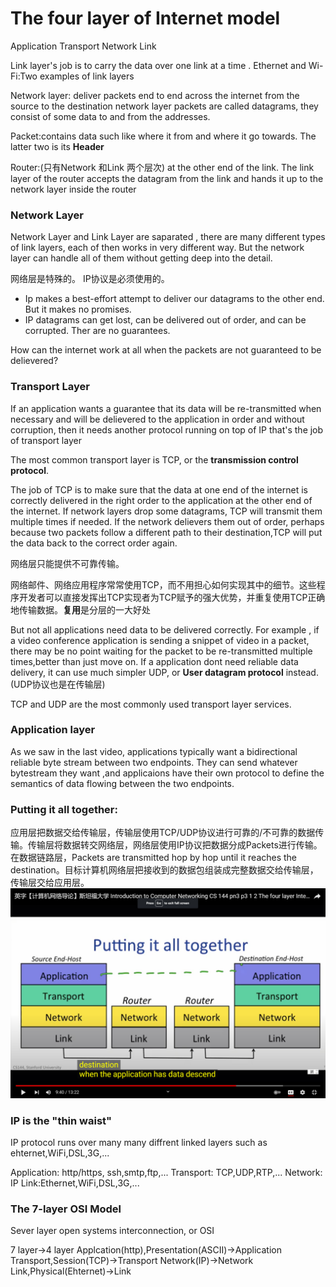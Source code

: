 # The four layer of Internet model

Application
Transport
Network
Link

Link layer's job is to carry the data over one link at a time .
Ethernet and Wi-Fi:Two examples of link layers

Network layer: deliver packets end to end across the internet from the source to the destination
network layer packets are called datagrams, they consist of some data to and from the addresses.

Packet:contains data such like where it from and where it go towards. The latter two is its **Header**

Router:(只有Network 和Link 两个层次) at the other end of the link. The link layer of the router accepts the datagram from the link and hands it up to the network layer inside the router


### Network Layer
Network Layer and Link Layer are saparated , there are many different types of link layers, each of then works in very different way. But the network layer can handle all of them without getting deep into the detail.

网络层是特殊的。
IP协议是必须使用的。

- Ip makes a best-effort attempt to deliver our datagrams to the other end. But it makes no promises.
- IP datagrams can get lost, can be delivered out of order, and can be corrupted. Ther are no guarantees.

How can the internet work at all when the packets are not guaranteed to be delievered?

### Transport Layer
If an application wants a guarantee that its data will be re-transmitted when necessary and will be delievered to the application in order and without corruption, then it needs another protocol running on top of IP that's the job of transport layer

The most common transport layer is TCP, or the **transmission control protocol**.

The job of TCP is to make sure that the data at one end of the internet is correctly delivered in the right order to the application at the other end of the internet. If network layers drop some datagrams, TCP will transmit them multiple times if needed. If the network delievers them out of order, perhaps because two packets follow a different path to their destination,TCP will put the data back to the correct order again.

网络层只能提供不可靠传输。

网络邮件、网络应用程序常常使用TCP，而不用担心如何实现其中的细节。这些程序开发者可以直接发挥出TCP实现者为TCP赋予的强大优势，并重复使用TCP正确地传输数据。**复用**是分层的一大好处

But not all applications need data to be delivered correctly. For example , if a video conference application is sending a snippet of video in a packet, there may be no point waiting for the packet to be re-transmitted multiple times,better than just move on. 
If a application dont need reliable data delivery, it can use much simpler UDP, or **User datagram protocol** instead.(UDP协议也是在传输层)

TCP and UDP are the most commonly used transport layer services.


### Application layer
As we saw in the last video, applications typically want a bidirectional reliable byte stream between two endpoints. They can send whatever bytestream they want ,and applicaions have their own protocol to define the semantics of data flowing between the two endpoints.

### Putting it all together:
应用层把数据交给传输层，传输层使用TCP/UDP协议进行可靠的/不可靠的数据传输。传输层将数据转交网络层，网络层使用IP协议把数据分成Packets进行传输。在数据链路层，Packets are transmitted hop by hop until it reaches the destination。目标计算机网络层把接收到的数据包组装成完整数据交给传输层，传输层交给应用层。
![pic](./3-four%20layer.png)
### IP is the "thin waist"
IP protocol runs over many many diffrent linked layers such as ehternet,WiFi,DSL,3G,...

Application: http/https, ssh,smtp,ftp,...
Transport: TCP,UDP,RTP,...
Network: IP
Link:Ethernet,WiFi,DSL,3G,...

### The 7-layer OSI Model
Sever layer open systems interconnection, or OSI

7 layer->4 layer
Applcation(http),Presentation(ASCII)->Application
Transport,Session(TCP)->Transport
Network(IP)->Network
Link,Physical(Ehternet)->Link